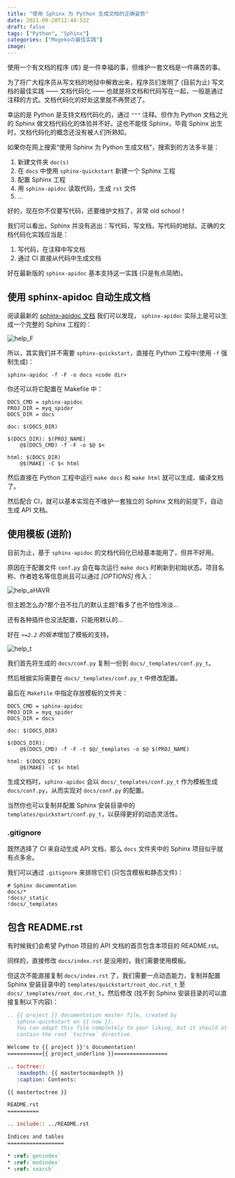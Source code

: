 ```yaml
---
title: "使用 Sphinx 为 Python 生成文档的正确姿势"
date: 2021-09-20T12:44:53Z
draft: false
tags: ["Python", "Sphinx"]
categories: ["Mogekoの最佳实践"]
image:
---
```


<!--
![](https://mogeko.github.io/blog-images/r/087/)
{{< spoiler >}}{{< /spoiler >}}
&emsp;&emsp;
 -->

使用一个有文档的程序 (库) 是一件幸福的事，但维护一套文档是一件痛苦的事。

为了将广大程序员从写文档的地狱中解救出来，程序员们发明了 (目前为止) 写文档的最佳实践 —— 文档代码化 —— 也就是将文档和代码写在一起，一般是通过注释的方式。文档代码化的好处这里就不再赘述了。

幸运的是 Python 是支持文档代码化的，通过 `"""` 注释。但作为 Python 文档之光的 Sphinx 做文档代码化的体验并不好。这也不能怪 Sphinx，毕竟 Sphinx 出生时，文档代码化的概念还没有被人们所熟知。

如果你在网上搜索“使用 Sphinx 为 Python 生成文档”，搜索到的方法多半是：

1. 新建文件夹 `doc(s)`
2. 在 `docs` 中使用 `sphinx-quickstart` 新建一个 Sphinx 工程
3. 配置 Sphinx 工程
4. 用 `sphinx-apidoc` 读取代码，生成 `rst` 文件
5. ...

好的，现在你不仅要写代码，还要维护文档了，非常 old school！

我们可以看出，Sphinx 并没有逃出：写代码，写文档，写代码的地狱。正确的文档代码化实践应当是：

1. 写代码，在注释中写文档
2. 通过 CI 直接从代码中生成文档

好在最新版的 `sphinx-apidoc` 基本支持这一实践 (只是有点简陋)。

## 使用 sphinx-apidoc 自动生成文档

阅读最新的 [sphinx-apidoc 文档](https://www.sphinx-doc.org/zh_CN/latest/man/sphinx-apidoc.html) 我们可以发现， `sphinx-apidoc` 实际上是可以生成一个完整的 Sphinx 工程的：

![help_F](https://mogeko.github.io/blog-images/r/087/help_F.png)

所以，其实我们并不需要 `sphinx-quickstart`，直接在 Python 工程中(使用 `-f` 强制生成)：

```shell
sphinx-apidoc -f -F -o docs <code dir>
```

你还可以将它配置在 Makefile 中：

```make
DOCS_CMD = sphinx-apidoc
PROJ_DIR = myq_spider
DOCS_DIR = docs

doc: $(DOCS_DIR)

$(DOCS_DIR): $(PROJ_NAME)
	@$(DOCS_CMD) -f -F -o $@ $<

html: $(DOCS_DIR)
	@$(MAKE) -C $< html
```

然后直接在 Python 工程中运行 `make docs` 和 `make html` 就可以生成、编译文档了。

然后配合 CI，就可以基本实现在不维护一套独立的 Sphinx 文档的前提下，自动生成 API 文档。

## 使用模板 (进阶)

目前为止，基于 `sphinx-apidoc` 的文档代码化已经基本能用了，但并不好用。

原因在于配置文件 `conf.py` 会在每次运行 `make docs` 时刷新到初始状态。项目名称、作者姓名等信息尚且可以通过 _[OPTIONS]_ 传入：

![help_aHAVR](https://mogeko.github.io/blog-images/r/087/help_aHAVR.png)

但主题怎么办?那个丑不拉几的默认主题?看多了也不怕性冷淡...

还有各种插件也没法配置，只能用默认的...

好在 *`>=2.2` 的版本*增加了模板的支持。

![help_t](https://mogeko.github.io/blog-images/r/087/help_t.png)

我们首先将生成的 `docs/conf.py` 复制一份到 `docs/_templates/conf.py_t`。

然后根据实际需要在 `docs/_templates/conf.py_t` 中修改配置。

最后在 `Makefile` 中指定存放模板的文件夹：

```make
DOCS_CMD = sphinx-apidoc
PROJ_DIR = myq_spider
DOCS_DIR = docs

doc: $(DOCS_DIR)

$(DOCS_DIR):
	@$(DOCS_CMD) -f -F -t $@/_templates -o $@ $(PROJ_NAME)

html: $(DOCS_DIR)
	@$(MAKE) -C $< html
```

生成文档时，`sphinx-apidoc` 会以 `docs/_templates/conf.py_t` 作为模板生成 `docs/conf.py`，从而实现对 `docs/conf.py` 的配置。

当然你也可以复制并配置 Sphinx 安装目录中的 `templates/quickstart/conf.py_t`，以获得更好的动态灵活性。

### .gitignore

既然选择了 CI 来自动生成 API 文档，那么 `docs` 文件夹中的 Sphinx 项目似乎就有点多余。

我们可以通过 `.gitignore` 来排除它们 (只包含模板和静态文件)：

```shell
# Sphinx documentation
docs/*
!docs/_static
!docs/_templates
```

## 包含 README.rst

有时候我们会希望 Python 项目的 API 文档的首页包含本项目的 README.rst。

同样的，直接修改 `docs/index.rst` 是没用的，我们需要使用模板。

但这次不能直接复制 `docs/index.rst` 了，我们需要一点动态能力，复制并配置 Sphinx 安装目录中的 `templates/quickstart/root_doc.rst_t` 至 `docs/_templates/root_doc.rst_t`，然后修改 (找不到 Sphinx 安装目录的可以直接复制以下内容)：

```rst
.. {{ project }} documentation master file, created by
   sphinx-quickstart on {{ now }}.
   You can adapt this file completely to your liking, but it should at least
   contain the root `toctree` directive.

Welcome to {{ project }}'s documentation!
==========={{ project_underline }}=================

.. toctree::
   :maxdepth: {{ mastertocmaxdepth }}
   :caption: Contents:

{{ mastertoctree }}

README.rst
==========

.. include:: ../README.rst

Indices and tables
==================

* :ref:`genindex`
* :ref:`modindex`
* :ref:`search`


```

